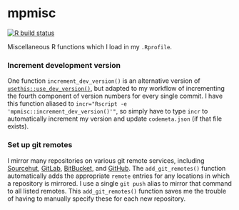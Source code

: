 # mpmisc

<!-- badges: start -->

[![R build
status](https://github.com/mpadge/mpmisc/workflows/R-CMD-check/badge.svg)](https://github.com/mpadge/mpmisc/actions)
<!-- badges: end -->

Miscellaneous R functions which I load in my `.Rprofile`.

### Increment development version

One function `increment_dev_version()` is an alternative version of
[`usethis::use_dev_version()`](https://usethis.r-lib.org/reference/use_version.html),
but adapted to my workflow of incrementing the fourth component of
version numbers for every single commit. I have this function aliased to
`incr="Rscript -e 'mpmisc::increment_dev_version()'"`, so simply have to
type `incr` to automatically increment my version and update
`codemeta.json` (if that file exists).

### Set up git remotes

I mirror many repositories on various git remote services, including
[Sourcehut](https://sourcehut.org), [GitLab](https://gitlab.com),
[BitBucket](https://bitbucket.org), and [GitHub](https://github.com).
The `add_git_remotes()` function automatically adds the appropriate
`remote` entries for any locations in which a repository is mirrored. I
use a single `git push` alias to mirror that command to all listed
remotes. This `add_git_remotes()` function saves me the trouble of
having to manually specify these for each new repository.
